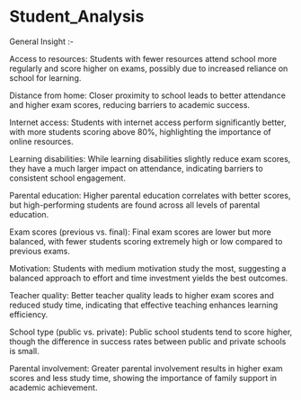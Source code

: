# Student_Analysis

General Insight :-

Access to resources: Students with fewer resources attend school more regularly and score higher on exams, possibly due to increased reliance on school for learning.

Distance from home: Closer proximity to school leads to better attendance and higher exam scores, reducing barriers to academic success.

Internet access: Students with internet access perform significantly better, with more students scoring above 80%, highlighting the importance of online resources.

Learning disabilities: While learning disabilities slightly reduce exam scores, they have a much larger impact on attendance, indicating barriers to consistent school engagement.

Parental education: Higher parental education correlates with better scores, but high-performing students are found across all levels of parental education.

Exam scores (previous vs. final): Final exam scores are lower but more balanced, with fewer students scoring extremely high or low compared to previous exams.

Motivation: Students with medium motivation study the most, suggesting a balanced approach to effort and time investment yields the best outcomes.

Teacher quality: Better teacher quality leads to higher exam scores and reduced study time, indicating that effective teaching enhances learning efficiency.

School type (public vs. private): Public school students tend to score higher, though the difference in success rates between public and private schools is small.

Parental involvement: Greater parental involvement results in higher exam scores and less study time, showing the importance of family support in academic achievement.







  
